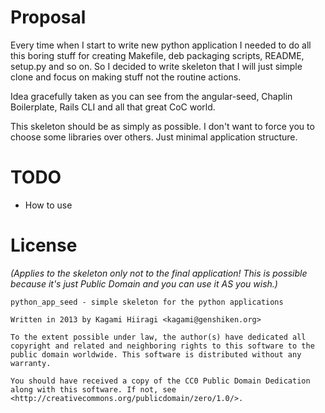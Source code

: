 Proposal
========

Every time when I start to write new python application I needed to do all this boring stuff for creating Makefile, deb packaging scripts, README, setup.py and so on. So I decided to write skeleton that I will just simple clone and focus on making stuff not the routine actions.

Idea gracefully taken as you can see from the angular-seed, Chaplin Boilerplate, Rails CLI and all that great CoC world.

This skeleton should be as simply as possible. I don't want to force you to choose some libraries over others. Just minimal application structure.

TODO
====

* How to use

License
=======

*(Applies to the skeleton only not to the final application! This is possible because it's just Public Domain and you can use it AS you wish.)*

```
python_app_seed - simple skeleton for the python applications

Written in 2013 by Kagami Hiiragi <kagami@genshiken.org>

To the extent possible under law, the author(s) have dedicated all copyright and related and neighboring rights to this software to the public domain worldwide. This software is distributed without any warranty.

You should have received a copy of the CC0 Public Domain Dedication along with this software. If not, see <http://creativecommons.org/publicdomain/zero/1.0/>.
```
